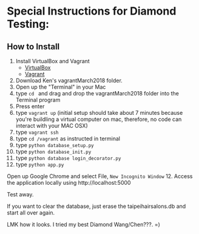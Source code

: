 # Special Instructions for Diamond Testing:

## How to Install
1. Install VirtualBox and Vagrant 
	- [VirtualBox](https://www.virtualbox.org/wiki/Downloads)
	- [Vagrant](https://www.vagrantup.com/)
2. Download Ken's vagrantMarch2018 folder. 
3. Open up the "Terminal" in your Mac
4. type `cd ` and drag and drop the vagrantMarch2018 folder into the Terminal program
5. Press enter
6. type `vagrant up` (initial setup should take about 7 minutes because you're buildling a virtual 
computer on mac, therefore, no code can interact with your MAC OSX)
7. type `vagrant ssh`
8. type `cd /vagrant` as instructed in terminal
9. type `python database_setup.py`
10. type `python database_init.py`
10. type `python database login_decorator.py`
11. type `python app.py`

Open up Google Chrome and select File, `New Incognito Window`
12. Access the application locally using http://localhost:5000

Test away. 

If you want to clear the database, just erase the taipeihairsalons.db and start all over again. 

LMK how it looks. I tried my best Diamond Wang/Chen???. =)